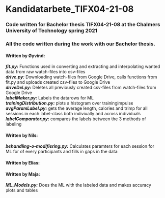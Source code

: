 # Kandidatarbete_TIFX04-21-08
### Code written for Bachelor thesis TIFX04-21-08 at the Chalmers University of Technology spring 2021

### All the code written during the work with our Bachelor thesis.

#### Written by Øyvind:  
  ***fit.py:*** Functions used in converting and extracting and interpolating wanted data from raw watch-files into csv-files  
  ***drive.py:*** Downloading watch-files from Google Drive, calls functions from fit.py and uploads created csv-files to Google Drive  
  ***driveDel.py:*** Deletes all previously created csv-files from watch-files from Google Drive  
  ***labelMaker.py:*** Labels the datarows for ML  
  ***trainingDistribution.py:*** plots a histogram over trainingimpulse  
  ***avgParamLabel.py:*** gets the average length, calories and trimp for all sessions in each label-class both indiviually and across individuals  
  ***labelComparator.py:*** compares the labels between the 3 methods of labeling  

#### Written by Nils:
  ***behandling-o-modifiering.py:*** Calculates paramters for each session for ML for of every participants and fills in gaps in the data

#### Written by Elias:

#### Written by Maja:
 ***ML_Models.py:*** Does the ML with the labeled data and makes accuracy plots and tables
